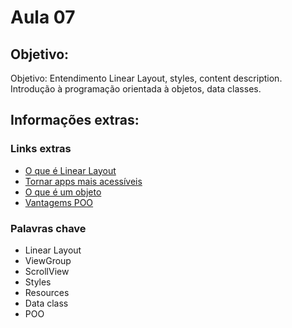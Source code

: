 # Aula 07

## Objetivo:
Objetivo:  Entendimento Linear Layout, styles, content description. Introdução à programação orientada à objetos, data classes.

## Informações extras:

### Links extras
- [O que é Linear Layout](https://developer.android.com/guide/topics/ui/layout/linear)
- [Tornar apps mais acessíveis](https://developer.android.com/guide/topics/ui/accessibility/apps)
- [O que é um objeto](https://youtu.be/aR7CKNFECx0?t=258)
- [Vantagems POO](https://youtu.be/KlIL63MeyMY?t=1409)

### Palavras chave
- Linear Layout
- ViewGroup
- ScrollView
- Styles
- Resources
- Data class
- POO

